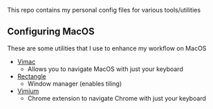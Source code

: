 This repo contains my personal config files for various tools/utilities

## Configuring MacOS

These are some utilities that I use to enhance my workflow on MacOS
- [Vimac](https://vimacapp.com/)
  - Allows you to navigate MacOS with just your keyboard
- [Rectangle](https://rectangleapp.com/)
  - Window manager (enables tiling)
- [Vimium](https://vimium.github.io/)
  - Chrome extension to navigate Chrome with just your keyboard